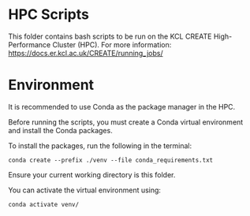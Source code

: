 # HPC Scripts

This folder contains bash scripts to be run on the KCL CREATE High-Performance Cluster (HPC).
For more information: https://docs.er.kcl.ac.uk/CREATE/running_jobs/

# Environment

It is recommended to use Conda as the package manager in the HPC.

Before running the scripts, you must create a Conda virtual environment and install the Conda packages.

To install the packages, run the following in the terminal:

`conda create --prefix ./venv --file conda_requirements.txt`

Ensure your current working directory is this folder.

You can activate the virtual environment using:

`conda activate venv/`